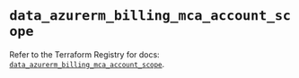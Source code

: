 # `data_azurerm_billing_mca_account_scope`

Refer to the Terraform Registry for docs: [`data_azurerm_billing_mca_account_scope`](https://registry.terraform.io/providers/hashicorp/azurerm/4.35.0/docs/data-sources/billing_mca_account_scope).
